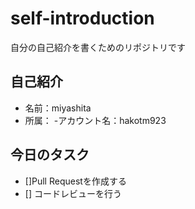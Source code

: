 # self-introduction
自分の自己紹介を書くためのリポジトリです
## 自己紹介
- 名前：miyashita
- 所属：
-アカウント名：hakotm923

## 今日のタスク
- []Pull Requestを作成する
- [] コードレビューを行う
